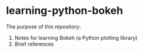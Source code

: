 # learning-python-bokeh

The purpose of this repository:

1. Notes for learning Bokeh (a Python plotting library)
2. Brief references
